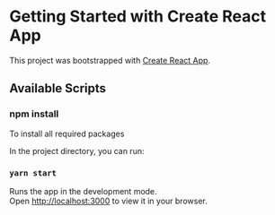 # Getting Started with Create React App

This project was bootstrapped with [Create React App](https://github.com/facebook/create-react-app).

## Available Scripts

### npm install

To install all required packages

In the project directory, you can run:

### `yarn start`

Runs the app in the development mode.\
Open [http://localhost:3000](http://localhost:3000) to view it in your browser.
